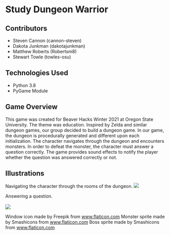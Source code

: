 # Study Dungeon Warrior

## Contributors
- Steven Cannon (cannon-steven)
- Dakota Junkman (dakotajunkman)
- Matthew Roberts (Robertsm8)
- Stewart Towle (towles-osu)

## Technologies Used
- Python 3.8
- PyGame Module

## Game Overview
This game was created for Beaver Hacks Winter 2021 at Oregon State University. The theme was education. Inspired by 
Zelda and similar dungeon games, our group decided to build a dungeon game. In our game, the dungeon is procedurally 
generated and different upon each initialization. The character navigates through the dungeon and encounters monsters. 
In order to defeat the monster, the character must answer a question correctly. The game provides sound effects to 
notify the player whether the question was answered correctly or not. 

## Illustrations
Navigating the character through the rooms of the dungeon.
![](./gifs/character-nav.gif)

Answering a question. <br/><br/>
![](./gifs/answer-question.gif)



Window icon made by Freepik from www.flaticon.com
Monster sprite made by Smashicons from www.flaticon.com
Boss sprite made by Smashicons from www.flaticon.com

